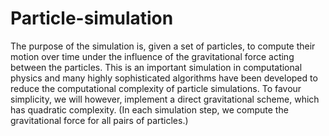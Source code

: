 # Particle-simulation
The purpose of the simulation is, given a set of particles, to compute their motion over time under the influence of the 
gravitational force acting between the particles. This is an important simulation in computational physics and many highly 
sophisticated algorithms have been developed to reduce the computational complexity of particle simulations. 
To favour simplicity, we will however, implement a direct gravitational scheme, which has quadratic complexity. 
(In each simulation step, we compute the gravitational force for all pairs of particles.) 
